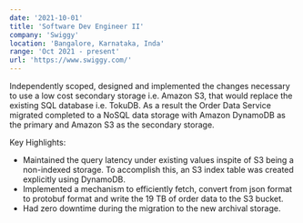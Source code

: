```yaml
---
date: '2021-10-01'
title: 'Software Dev Engineer II'
company: 'Swiggy'
location: 'Bangalore, Karnataka, Inda'
range: 'Oct 2021 - present'
url: 'https://www.swiggy.com/'
---
```


Independently scoped, designed and implemented the changes necessary to use a low cost secondary storage i.e. Amazon S3, that would replace the existing SQL database i.e. TokuDB. As a result the Order Data Service migrated completed to a NoSQL data storage with Amazon DynamoDB as the primary and Amazon S3 as the secondary storage.

Key Highlights:
- Maintained the query latency under existing values inspite of S3 being a non-indexed storage. To accomplish this, an S3 index table was created explicitly using DynamoDB. 
- Implemented a mechanism to efficiently fetch, convert from json format to protobuf format and write the 19 TB of order data to the S3 bucket.
- Had zero downtime during the migration to the new archival storage.